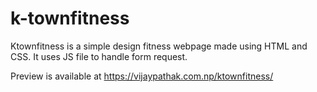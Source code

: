 # k-townfitness
Ktownfitness is a simple design fitness webpage made using HTML and CSS. It uses JS file to handle form request.

Preview is available at https://vijaypathak.com.np/ktownfitness/ 
